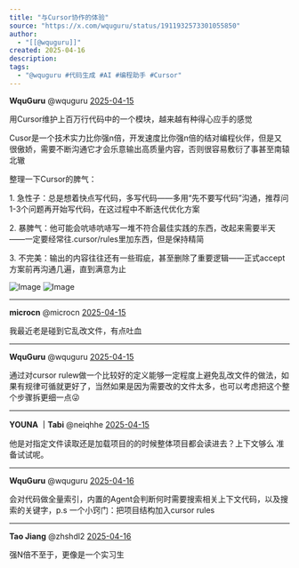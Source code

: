 ```yaml
---
title: "与Cursor协作的体验"
source: "https://x.com/wquguru/status/1911932573301055850"
author:
  - "[[@wquguru]]"
created: 2025-04-16
description:
tags:
  - "@wquguru #代码生成 #AI #编程助手 #Cursor"
---
```

**WquGuru** @wquguru [2025-04-15](https://x.com/wquguru/status/1911932573301055850)

用Cursor维护上百万行代码中的一个模块，越来越有种得心应手的感觉

Cusor是一个技术实力比你强n倍，开发速度比你强n倍的结对编程伙伴，但是又很傲娇，需要不断沟通它才会乐意输出高质量内容，否则很容易敷衍了事甚至南辕北辙

整理一下Cursor的脾气：

1\. 急性子：总是想着快点写代码，多写代码——多用“先不要写代码”沟通，推荐问1-3个问题再开始写代码，在这过程中不断迭代优化方案

2\. 暴脾气：他可能会吭哧吭哧写一堆不符合最佳实践的东西，改起来需要半天——一定要经常往.cursor/rules里加东西，但是保持精简

3\. 不完美：输出的内容往往还有一些瑕疵，甚至删除了重要逻辑——正式accept方案前再沟通几遍，直到满意为止

![Image](https://pbs.twimg.com/media/GoiMiP8WIAAd7my?format=jpg&name=large) ![Image](https://pbs.twimg.com/media/GoiMiQNX0AAqmWy?format=jpg&name=large)

---

**microcn** @microcn [2025-04-15](https://x.com/microcn/status/1912120101530120436)

我最近老是碰到它乱改文件，有点吐血

---

**WquGuru** @wquguru [2025-04-15](https://x.com/wquguru/status/1912156769570177353)

通过对cursor rulew做一个比较好的定义能够一定程度上避免乱改文件的做法，如果有规律可循就更好了，当然如果是因为需要改的文件太多，也可以考虑把这个整个步骤拆更细一点😜

---

**YOUNA ｜Tabi** @neiqhhe [2025-04-15](https://x.com/neiqhhe/status/1912176450918355080)

他是对指定文件读取还是加载项目的的时候整体项目都会读进去？上下文够么 准备试试呢。

---

**WquGuru** @wquguru [2025-04-16](https://x.com/wquguru/status/1912301082933592089)

会对代码做全量索引，内置的Agent会判断何时需要搜索相关上下文代码，以及搜索的关键字，p.s 一个小窍门：把项目结构加入cursor rules

---

**Tao Jiang** @zhshdl2 [2025-04-16](https://x.com/zhshdl2/status/1912317145855455428)

强N倍不至于，更像是一个实习生